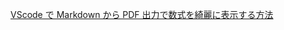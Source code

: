 [VScode で Markdown から PDF 出力で数式を綺麗に表示する方法](http://nissin-geppo.site/vscode%E3%81%A7markdown%E3%81%8B%E3%82%89pdf%E5%87%BA%E5%8A%9B%E3%81%A7%E6%95%B0%E5%BC%8F%E3%82%92%E7%B6%BA%E9%BA%97%E3%81%AB%E8%A1%A8%E7%A4%BA%E3%81%99%E3%82%8B%E6%96%B9%E6%B3%95/)
